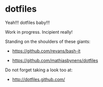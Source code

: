 dotfiles
========

Yeah!!! dotfiles baby!!!

Work in progress. Incipient really!

Standing on the shoulders of these giants:

* https://github.com/revans/bash-it

* https://github.com/mathiasbynens/dotfiles


Do not forget taking a look too at:

* http://dotfiles.github.com/
